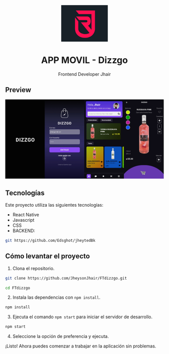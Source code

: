 <div align="center">
    <a href="https://github.com/JheysonJhair/FTdizzgo.git">
      <img src="public/logo.jpg" width="148px" />
    </a>
    <h1>APP MOVIL - Dizzgo</h1>
    <p align="center">
        Frontend Developer Jhair
    </p>
</div>

## Preview

![Preview](public/preview.png)

## Tecnologías

Este proyecto utiliza las siguientes tecnologías:

- React Native
- Javascript
- CSS
- BACKEND:

```bash
git https://github.com/Edsghot/jheytedBk
```

## Cómo levantar el proyecto

1. Clona el repositorio.

```bash
git clone https://github.com/JheysonJhair/FTdizzgo.git
```

```bash
cd FTdizzgo
```

2. Instala las dependencias con `npm install`.

```bash
npm install
```

3. Ejecuta el comando `npm start` para iniciar el servidor de desarrollo.

```bash
npm start
```

4. Seleccione la opción de preferencia y ejecuta.

¡Listo! Ahora puedes comenzar a trabajar en la aplicación sin problemas.
